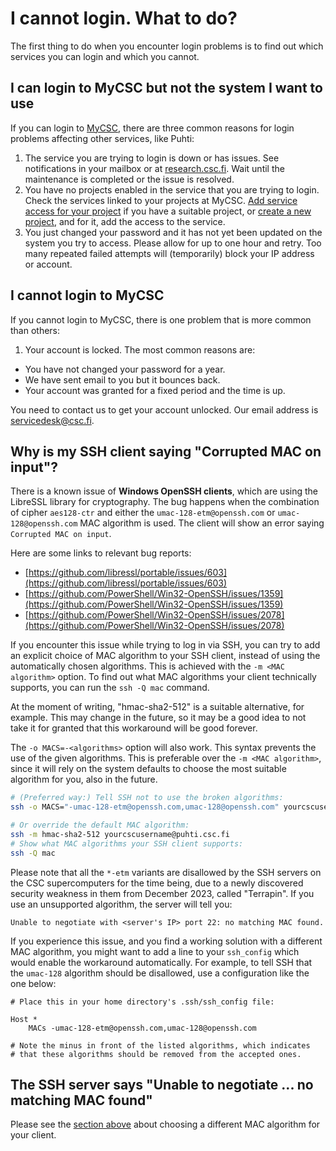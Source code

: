 # I cannot login. What to do?

The first thing to do when you encounter login problems is to find out which
services you can login and which you cannot.

## I can login to MyCSC but not the system I want to use

If you can login to [MyCSC](https://my.csc.fi), there are three common reasons
for login problems affecting other services, like Puhti:

1. The service you are trying to login is down or has issues. See notifications
   in your mailbox or at [research.csc.fi](https://research.csc.fi). Wait until
   the maintenance is completed or the issue is resolved.
1. You have no projects enabled in the service that you are trying to login.
   Check the services linked to your projects at MyCSC.
   [Add service access for your project](../../accounts/how-to-add-service-access-for-project.md)
   if you have a suitable project, or [create a new project](../../accounts/how-to-create-new-project.md),
   and for it, add the access to the service.
1. You just changed your password and it has not yet been updated on the system
   you try to access. Please allow for up to one hour and retry. Too many
   repeated failed attempts will (temporarily) block your IP address or account.

## I cannot login to MyCSC

If you cannot login to MyCSC, there is one problem that is more common than
others:

1. Your account is locked. The most common reasons are:

* You have not changed your password for a year.
* We have sent email to you but it bounces back.
* Your account was granted for a fixed period and the time is up.

You need to contact us to get your account unlocked. Our email address is
[servicedesk@csc.fi](mailto:servicedesk@csc.fi).

## Why is my SSH client saying "Corrupted MAC on input"?

There is a known issue of **Windows OpenSSH clients**, which are using the LibreSSL library for
cryptography. The bug happens when the combination of cipher `aes128-ctr` and either the
`umac-128-etm@openssh.com` or `umac-128@openssh.com` MAC algorithm is used.
The client will show an error saying `Corrupted MAC on input`.

Here are some links to relevant bug reports:

- [https://github.com/libressl/portable/issues/603](https://github.com/libressl/portable/issues/603)
- [https://github.com/PowerShell/Win32-OpenSSH/issues/1359](https://github.com/PowerShell/Win32-OpenSSH/issues/1359)
- [https://github.com/PowerShell/Win32-OpenSSH/issues/2078](https://github.com/PowerShell/Win32-OpenSSH/issues/2078)

If you encounter this issue while trying to log in via SSH, you can try to add an explicit choice
of MAC algorithm to your SSH client, instead of using the automatically chosen algorithms.
This is achieved with the `-m <MAC algorithm>` option.
To find out what MAC algorithms your client technically supports, you can run the `ssh -Q mac` command.

At the moment of writing, "hmac-sha2-512" is a suitable alternative, for example.
This may change in the future, so it may be a good idea to not take it for granted that this
workaround will be good forever.

The `-o MACS=-<algorithms>` option will also work. This syntax prevents the use of the given
algorithms. This is preferable over the `-m <MAC algorithm>`, since it will rely on the system
defaults to choose the most suitable algorithm for you, also in the future.

```bash
# (Preferred way:) Tell SSH not to use the broken algorithms:
ssh -o MACS="-umac-128-etm@openssh.com,umac-128@openssh.com" yourcscusername@mahti.csc.fi

# Or override the default MAC algorithm:
ssh -m hmac-sha2-512 yourcscusername@puhti.csc.fi
# Show what MAC algorithms your SSH client supports:
ssh -Q mac
```

Please note that all the `*-etm` variants are disallowed by the SSH servers on the CSC supercomputers
for the time being, due to a newly discovered security weakness in them from December 2023,
called "Terrapin".
If you use an unsupported algorithm, the server will tell you:

```
Unable to negotiate with <server's IP> port 22: no matching MAC found.
```

If you experience this issue, and you find a working solution with a different MAC algorithm,
you might want to add a line to your `ssh_config` which would enable the workaround automatically.
For example, to tell SSH that the `umac-128` algorithm should be disallowed, use a configuration
like the one below:

```
# Place this in your home directory's .ssh/ssh_config file:

Host *
    MACs -umac-128-etm@openssh.com,umac-128@openssh.com

# Note the minus in front of the listed algorithms, which indicates
# that these algorithms should be removed from the accepted ones.
```

## The SSH server says "Unable to negotiate ... no matching MAC found"

Please see the [section above](#why-is-my-ssh-client-saying-corrupted-mac-on-input)
about choosing a different MAC algorithm for your client.
